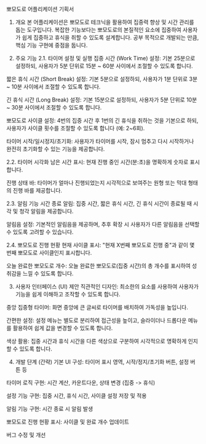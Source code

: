 뽀모도로 어플리케이션 기획서
1. 개요
본 어플리케이션은 뽀모도로 테크닉을 활용하여 집중력 향상 및 시간 관리를 돕는 도구입니다. 복잡한 기능보다는 뽀모도로의 본질적인 요소에 집중하여 사용자가 쉽게 집중하고 휴식을 취할 수 있도록 설계합니다. 공부 목적으로 개발되는 만큼, 핵심 기능 구현에 중점을 둡니다.

2. 주요 기능
2.1. 타이머 설정 및 실행
집중 시간 (Work Time) 설정: 기본 25분으로 설정하되, 사용자가 5분 단위로 15분 ~ 60분 사이에서 조절할 수 있도록 합니다.

짧은 휴식 시간 (Short Break) 설정: 기본 5분으로 설정하되, 사용자가 1분 단위로 3분 ~ 10분 사이에서 조절할 수 있도록 합니다.

긴 휴식 시간 (Long Break) 설정: 기본 15분으로 설정하되, 사용자가 5분 단위로 10분 ~ 30분 사이에서 조절할 수 있도록 합니다.

뽀모도로 사이클 설정: 4번의 집중 시간 후 1번의 긴 휴식을 취하는 것을 기본으로 하되, 사용자가 사이클 횟수를 조절할 수 있도록 합니다 (예: 2~6회).

타이머 시작/일시정지/초기화: 사용자가 타이머를 시작, 잠시 멈추고 다시 시작하거나 완전히 초기화할 수 있는 기능을 제공합니다.

2.2. 타이머 시각화
남은 시간 표시: 현재 진행 중인 시간(분:초)을 명확하게 숫자로 표시합니다.

진행 상태 바: 타이머가 얼마나 진행되었는지 시각적으로 보여주는 원형 또는 막대 형태의 진행 바를 제공합니다.

2.3. 알림 기능
시간 종료 알림: 집중 시간, 짧은 휴식 시간, 긴 휴식 시간이 종료될 때 시각 및 청각 알림을 제공합니다.

알림음 설정: 기본적인 알림음을 제공하며, 추후 확장 시 사용자가 다른 알림음을 선택할 수 있도록 고려할 수 있습니다.

2.4. 뽀모도로 진행 현황
현재 사이클 표시: "현재 X번째 뽀모도로 진행 중"과 같이 몇 번째 뽀모도로 사이클인지 표시합니다.

오늘 완료한 뽀모도로 개수: 오늘 완료한 뽀모도로(집중 시간)의 총 개수를 표시하여 성취감을 느낄 수 있도록 합니다.

3. 사용자 인터페이스 (UI) 제안
직관적인 디자인: 최소한의 요소를 사용하여 사용자가 기능을 쉽게 이해하고 조작할 수 있도록 합니다.

중앙 집중형 타이머: 화면 중앙에 큰 글씨로 타이머를 배치하여 가독성을 높입니다.

간편한 설정: 설정 메뉴는 별도로 분리하여 접근성을 높이고, 슬라이더나 드롭다운 메뉴를 활용하여 쉽게 값을 변경할 수 있도록 합니다.

색상 활용: 집중 시간과 휴식 시간을 다른 색상으로 구분하여 시각적으로 명확하게 인지할 수 있도록 합니다.

4. 개발 단계 (간략)
기본 UI 구성: 타이머 표시 영역, 시작/정지/초기화 버튼, 설정 버튼 등

타이머 로직 구현: 시간 계산, 카운트다운, 상태 변경 (집중 -> 휴식)

설정 기능 구현: 집중 시간, 휴식 시간, 사이클 설정 저장 및 적용

알림 기능 구현: 시간 종료 시 알림 발생

뽀모도로 진행 현황 표시: 사이클 및 완료 개수 업데이트

버그 수정 및 개선